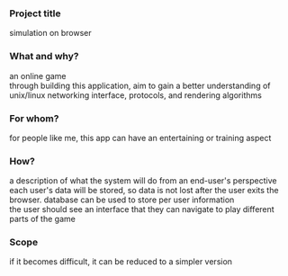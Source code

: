 ### Project title

simulation on browser

### What and why?

an online game</br>
through building this application, aim to gain a better understanding of unix/linux networking interface, protocols, and rendering algorithms

### For whom?

for people like me, this app can have an entertaining or training aspect</br>

### How?

a description of what the system will do from an end-user's perspective</br>
each user's data will be stored, so data is not lost after the user exits the browser. database can be used to store per user information</br>
the user should see an interface that they can navigate to play different parts of the game</br>

### Scope

if it becomes difficult, it can be reduced to a simpler version
